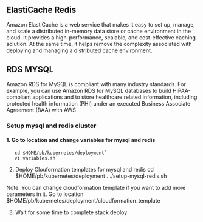 ## ElastiCache Redis
Amazon ElastiCache is a web service that makes it easy to set up, manage, and scale a distributed in-memory data store or cache environment in the cloud. It provides a high-performance, scalable, and cost-effective caching solution. At the same time, it helps remove the complexity associated with deploying and managing a distributed cache environment.

## RDS MYSQL 
Amazon RDS for MySQL is compliant with many industry standards. For example, you can use Amazon RDS for MySQL databases to build HIPAA-compliant applications and to store healthcare related information, including protected health information (PHI) under an executed Business Associate Agreement (BAA) with AWS

### Setup mysql and redis cluster
#### 1. Go to location and change variables for mysql and redis 
       cd $HOME/pb/kubernetes/deployment`
       vi variables.sh`

2. Deploy Clouformation templates for mysql and redis
     cd $HOME/pb/kubernetes/deployment
     . ./setup-mysql-redis.sh

Note: You can change cloudformation template if you want to add more parameters in it. Go to location $HOME/pb/kubernetes/deployment/cloudformation_template

3. Wait for some time to complete stack deploy